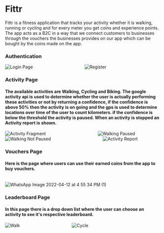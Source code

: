 # Fittr
Fittr is a fitness application that tracks your activity whether it is walking, running or cycling and for every meter you get coins and experience points. The app acts as a B2C in a way that we connect customers to businesses through the vouchers the businesses provides on our app which can be bought by the coins made on the app.


### Authentication
![Login Page](https://user-images.githubusercontent.com/47994224/162997460-d2be1454-99c2-41ef-9c6b-548bb39a4309.PNG|width=100px)
&nbsp;&nbsp;&nbsp;&nbsp;&nbsp;&nbsp;&nbsp;&nbsp;&nbsp;&nbsp;&nbsp;&nbsp;&nbsp;
&nbsp;&nbsp;&nbsp;&nbsp;&nbsp;&nbsp;&nbsp;&nbsp;&nbsp;&nbsp;&nbsp;&nbsp;&nbsp;
&nbsp;&nbsp;&nbsp;&nbsp;&nbsp;&nbsp;&nbsp;&nbsp;&nbsp;&nbsp;&nbsp;&nbsp;&nbsp;
![Register](https://user-images.githubusercontent.com/47994224/162997489-6395f87c-bde0-41e7-8321-8f536a536864.PNG)


### Activity Page
#### The available activities are Walking, Cycling and Biking. The google activity api is used to determine whether the user is actually performing these activities or not by returning a confidence, if the confidence is above 50% then the activity is on going and the gps is used to determine locations over time of the user to count kilometers. if the confidence is below the threshold the activity is paused. When an activity is stopped an Activity report is shown.


![Activity Fragment](https://user-images.githubusercontent.com/47994224/162997569-bfb2d6f6-165a-4d34-95be-d75e35110298.PNG)
&nbsp;&nbsp;&nbsp;&nbsp;&nbsp;&nbsp;&nbsp;&nbsp;&nbsp;&nbsp;&nbsp;&nbsp;&nbsp;
&nbsp;&nbsp;&nbsp;&nbsp;&nbsp;&nbsp;&nbsp;&nbsp;&nbsp;&nbsp;&nbsp;&nbsp;&nbsp;
&nbsp;&nbsp;&nbsp;&nbsp;&nbsp;&nbsp;&nbsp;&nbsp;&nbsp;&nbsp;&nbsp;&nbsp;&nbsp;
![Walking Paused](https://user-images.githubusercontent.com/47994224/162997614-ea7d7f5d-a99a-483f-93ee-72b77e6dd06e.PNG)
![Walking Not Paused](https://user-images.githubusercontent.com/47994224/162997639-d57fb863-3756-4d8f-a10c-a1954420901b.PNG)
&nbsp;&nbsp;&nbsp;&nbsp;&nbsp;&nbsp;&nbsp;&nbsp;&nbsp;&nbsp;&nbsp;&nbsp;&nbsp;
&nbsp;&nbsp;&nbsp;&nbsp;&nbsp;&nbsp;&nbsp;&nbsp;&nbsp;&nbsp;&nbsp;&nbsp;&nbsp;
&nbsp;&nbsp;&nbsp;&nbsp;&nbsp;&nbsp;&nbsp;&nbsp;&nbsp;&nbsp;&nbsp;&nbsp;&nbsp;
![Activity Report](https://user-images.githubusercontent.com/47994224/162997740-2a6ac910-c4d8-4cfa-899d-5be6fc2b2f0f.PNG)

### Vouchers Page
#### Here is the page where users can use their earned coins from the app to buy vouchers.
&nbsp;&nbsp;&nbsp;&nbsp;&nbsp;&nbsp;&nbsp;&nbsp;&nbsp;&nbsp;&nbsp;&nbsp;&nbsp;&nbsp;&nbsp;&nbsp;&nbsp;
&nbsp;&nbsp;&nbsp;&nbsp;&nbsp;&nbsp;&nbsp;&nbsp;&nbsp;&nbsp;&nbsp;&nbsp;&nbsp;&nbsp;&nbsp;&nbsp;&nbsp;
&nbsp;&nbsp;&nbsp;&nbsp;&nbsp;&nbsp;&nbsp;&nbsp;&nbsp;&nbsp;&nbsp;&nbsp;&nbsp;&nbsp;&nbsp;&nbsp;&nbsp;
&nbsp;&nbsp;&nbsp;&nbsp;&nbsp;&nbsp;&nbsp;&nbsp;&nbsp;
![WhatsApp Image 2022-04-12 at 4 55 34 PM (1)](https://user-images.githubusercontent.com/47994224/162996722-cde4c4ed-e0dc-4b76-b364-1e6bfca18bbb.jpeg)

### Leaderboard Page
#### In this page there is a drop down list where the user can choose an activity to see it's respective leaderboard.


![Walk](https://user-images.githubusercontent.com/47994224/162999006-ccb87fbf-9b35-41f8-b873-9cfe8fc4fa76.PNG)
&nbsp;&nbsp;&nbsp;&nbsp;&nbsp;&nbsp;&nbsp;&nbsp;&nbsp;&nbsp;&nbsp;&nbsp;&nbsp;
&nbsp;&nbsp;&nbsp;&nbsp;&nbsp;&nbsp;&nbsp;&nbsp;&nbsp;&nbsp;&nbsp;&nbsp;&nbsp;
&nbsp;&nbsp;&nbsp;&nbsp;&nbsp;&nbsp;&nbsp;&nbsp;&nbsp;&nbsp;&nbsp;&nbsp;&nbsp;
![Cycle](https://user-images.githubusercontent.com/47994224/162999012-4b725d16-7214-47e4-9dc4-1223c75310b3.PNG)


